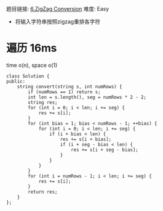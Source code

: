 题目链接: [6.ZigZag Conversion][1]
难度: Easy

- 将输入字符串按照zigzag重排各字符

# 遍历 16ms
time o(n), space o(1)

```
class Solution {
public:
    string convert(string s, int numRows) {
        if (numRows == 1) return s;
        int len = s.length(), seg = numRows * 2 - 2;
        string res;
        for (int i = 0; i < len; i += seg) {
            res += s[i];
        }
        for (int bias = 1; bias < numRows - 1; ++bias) {
            for (int i = 0; i < len; i += seg) {
                if (i + bias < len) {
                    res += s[i + bias];
                    if (i + seg - bias < len) {
                        res += s[i + seg - bias];
                    }
                }
            }
        }
        for (int i = numRows - 1; i < len; i += seg) {
            res += s[i];
        }
        return res;
    }
};
```

[1]: https://leetcode.com/problems/zigzag-conversion/